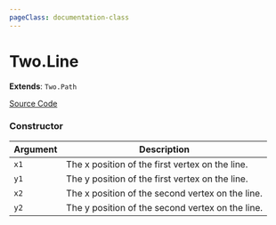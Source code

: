 ```yaml
---
pageClass: documentation-class
---
```


# Two.Line


<div class="extends">

__Extends__: `Two.Path`

</div>





<div class="meta">

  [Source Code](https://github.com/jonobr1/two.js/blob/dev/src/shapes/line.js#L7)

</div>



### Constructor


| Argument | Description |
| ---- | ----------- |
|  `x1`  | The x position of the first vertex on the line. |
|  `y1`  | The y position of the first vertex on the line. |
|  `x2`  | The x position of the second vertex on the line. |
|  `y2`  | The y position of the second vertex on the line. |


